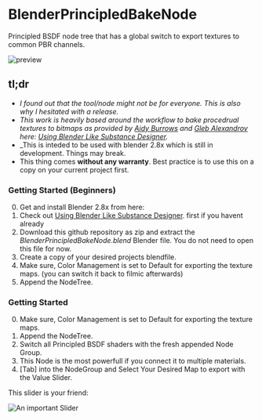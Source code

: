 # BlenderPrincipledBakeNode
Principled BSDF node tree that has a global switch to export textures to common PBR channels.

![preview](https://media.giphy.com/media/iemEBWNPSrmRSqUlK2/giphy.gif)

## tl;dr
* _I found out that the tool/node might not be for everyone. This is also why I hesitated with a release._
* _This work is heavily based around the workflow to bake procedrual textures to bitmaps as provided by [Aidy Burrows](https://twitter.com/AidyBurrows3D "@aidyburrows's twitter") and [Gleb Alexandrov](https://twitter.com/gleb_alexandrov "@gleb_alexandrov's twitter") here: [Using Blender Like Substance Designer](https://www.creativeshrimp.com/blender-substance-designer.html)._
* _This is inteded to be used with blender 2.8x which is still in development. Things may break.
* This thing comes __without any warranty__. Best practice is to use this on a copy on your current project first.


### Getting Started (Beginners)

0. Get and install Blender 2.8x from here: 
1. Check out [Using Blender Like Substance Designer](https://www.creativeshrimp.com/blender-substance-designer.html). first if you havent already
2. Download this github repository as zip and extract the _BlenderPrincipledBakeNode.blend_ Blender file. You do not need to open this file for now.
3. Create a copy of your desired projects blendfile.
4. Make sure, Color Management is set to Default for exporting the texture maps. (you can switch it back to filmic afterwards)
5. Append the NodeTree. 

### Getting Started 
0. Make sure, Color Management is set to Default for exporting the texture maps. 
1. Append the NodeTree. 
2. Switch all Principled BSDF shaders with the fresh appended Node Group.
3. This Node is the most powerfull if you connect it to multiple materials.
4. [Tab] into the NodeGroup and Select Your Desired Map to export with the Value Slider. 

This slider is your friend:

![An important Slider](https://media.giphy.com/media/MZGRMSlRaxgITXaxA9/giphy.gif)
